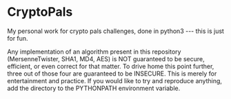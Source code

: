 # CryptoPals
My personal work for crypto pals challenges, done in python3 --- this is just for fun.

Any implementation of an algorithm present in this repository (MersenneTwister, SHA1, MD4, AES) is NOT guaranteed to be secure, efficient, or even correct for that matter. To drive home this point further, three out of those four are guaranteed to be INSECURE. This is merely for entertainment and practice. If you would like to try and reproduce anything, add the directory to the PYTHONPATH environment variable.  


